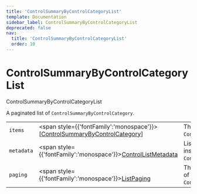 ```yaml
---
title: 'ControlSummaryByControlCategoryList'
template: Documentation
sidebar_label: ControlSummaryByControlCategoryList
deprecated: false
nav:
  title: 'ControlSummaryByControlCategoryList'
  order: 10
---
```


# ControlSummaryByControlCategoryList

<div style={{'fontFamily':'monospace'}}><span style={{'fontSize':'1.5rem','fontWeight':500}}>ControlSummaryByControlCategoryList</span></div>



A paginated list of `ControlSummaryByControlCategory`.

| | | |
| -- | -- | -- |
| `items` | <span style={{'fontFamily':'monospace'}}>[<a href="/guardrails/docs/reference/graphql/object/ControlSummaryByControlCategory">ControlSummaryByControlCategory</a>]</span> | The `items` for this page of `ControlSummaryByControlCategoryList`. |
| `metadata` | <span style={{'fontFamily':'monospace'}}><a href="/guardrails/docs/reference/graphql/object/ControlListMetadata">ControlListMetadata</a></span> | List metadata information for the instance of `ControlSummaryByControlCategoryList`. |
| `paging` | <span style={{'fontFamily':'monospace'}}><a href="/guardrails/docs/reference/graphql/object/ListPaging">ListPaging</a></span> | The `paging` information for this page of `ControlSummaryByControlCategoryList`. |